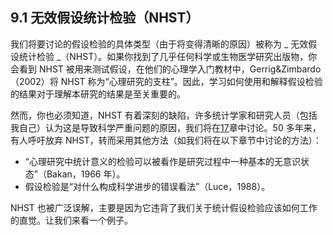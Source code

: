 ## 9.1 无效假设统计检验（NHST）

我们将要讨论的假设检验的具体类型（由于将变得清晰的原因）被称为 _ 无效假设统计检验 _（NHST）。如果你找到了几乎任何科学或生物医学研究出版物，你会看到 NHST 被用来测试假设，在他们的心理学入门教材中，Gerrig&Zimbardo（2002）将 NHST 称为“心理研究的支柱”。因此，学习如何使用和解释假设检验的结果对于理解本研究的结果是至关重要的。

然而，你也必须知道，NHST 有着深刻的缺陷，许多统计学家和研究人员（包括我自己）认为这是导致科学严重问题的原因，我们将在[17](#doing-reproducible-research)章中讨论。50 多年来，有人呼吁放弃 NHST，转而采用其他方法（如我们将在以下章节中讨论的方法）：

*   “心理研究中统计意义的检验可以被看作是研究过程中一种基本的无意识状态”（Bakan，1966 年）。
*   假设检验是“对什么构成科学进步的错误看法”（Luce，1988）。

NHST 也被广泛误解，主要是因为它违背了我们关于统计假设检验应该如何工作的直觉。让我们来看一个例子。